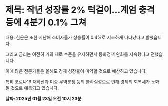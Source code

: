 # **제목: 작년 성장률 2% 턱걸이…계엄 충격 등에 4분기 0.1% 그쳐**

  내용: 한은은 또한 지난해 소비자물가 상승률이 0.4%로 저조하게 나타났다고 밝혔습니다.

그리고 금리는 여전히 거의 제로 수준을 유지하면서 통화정책 완화를 지속했다고 전했습니다.

이에 많은 전문가들은 올해도 경제 성장률이 미약할 것으로 예상하고 있습니다.

특히 코로나19 재확산과 미중 무역분쟁 등의 불확실성으로 인해 경제의 회복세가 둔화될 것으로 예측되고 있습니다.

  **날짜: 2025년 01월 23일 오전 10시 23분**